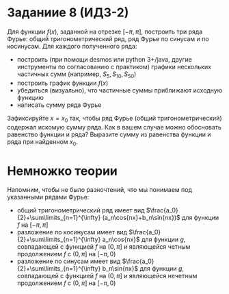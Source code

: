 # Заданиие 8 (ИДЗ-2)

Для функции $f(x)$, заданной на отрезке $[-\pi, \pi]$, построить три ряда Фурье: общий тригонометрический ряд, ряд Фурье по синусам и по косинусам. Для каждого полученного ряда:

* построить (при помощи desmos или python 3+/java, другие инструменты по согласованию с практиком) графики нескольких частичных сумм (например, $S_5, S_{10}, S_{50}$)
* построить график функции $f(x)$
* убедиться (визуально), что частичные суммы приближают исходную функцию
* написать сумму ряда Фурье

Зафиксируйте $x=x_0$ так, чтобы ряд Фурье (общий тригонометрический) содержал искомую сумму ряда. Как в вашем случае можно обосновать равенство функции и ряда? Выразите сумму из равенства функции и ряда при найденном $x_0$.

# Немножко теории

Напомним, чтобы не было разночтений, что мы понимаем под указанными рядами Фурье:
* общий тригонометрический ряд имеет вид $\frac{a_0}{2}+\sum\limits_{n=1}^{\infty} (a_n\cos{nx}+b_n\sin{nx})$ для функции $f$ на $[-\pi, \pi]$
* разложение по косинусам имеет вид $\frac{a_0}{2}+\sum\limits_{n=1}^{\infty} a_n\cos{nx}$ для функции $g$, совпадающей с функцией $f$ на $(0, \pi]$ и являющейся четным продолжением $f$ с $(0, \pi]$ на $[-\pi,0)$
* разложение по синусам имеет вид $\frac{a_0}{2}+\sum\limits_{n=1}^{\infty} b_n\sin{nx}$ для функции $g$, совпадающей с функцией $f$ на $(0, \pi]$ и являющейся нечетным продолжением $f$ с $(0, \pi]$ на $[-\pi,0)$

